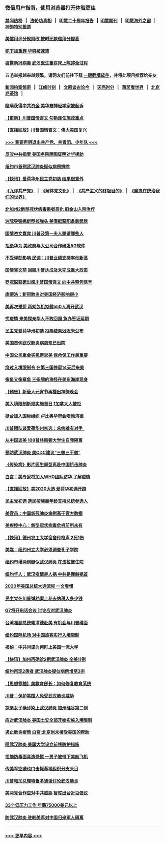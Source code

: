 ### [微信用户指南，使用浏览器打开体验更佳](https://github.com/gfw-breaker/banned-news1/blob/master/indexes/wechat-guide.md?t=0)
#### [禁闻热榜](热点新闻.md?t=0)  &nbsp;&nbsp;|&nbsp;&nbsp; [法轮功真相](https://github.com/gfw-breaker/truth/blob/master/README.md?t=0) &nbsp;&nbsp;|&nbsp;&nbsp; [明慧二十周年报告](https://github.com/gfw-breaker/mh-reports/blob/master/README.md?t=0) &nbsp;&nbsp;|&nbsp;&nbsp;[明慧期刊](https://github.com/gfw-breaker/mh-qikan) &nbsp;&nbsp;|&nbsp;&nbsp; [明慧海外之窗](https://github.com/gfw-breaker/mh-news/blob/master/README.md?t=0) &nbsp;&nbsp;|&nbsp;&nbsp; [神韵特别报道](https://github.com/gfw-breaker/mh-news/blob/master/shenyun.md?t=0)
#### [美信用评分规则改  按时还款信用分提高](../pages/nsc412/n11845488.md?t=02051433) 
#### [犯下加重罪 华男被速遣](../pages/nsc412/n11845476.md?t=02051433) 
#### [披露新冠病毒 武汉医生重症床上陈述全过程](../pages/nsc412/n11845150.md?t=02051433) 
#### 五毛举报越来越频繁，请网友们前往下载 [一键翻墙软件](https://github.com/gfw-breaker/ssr-accounts)，并将此项目推荐给亲友
#### [新闻拍案惊奇](https://github.com/gfw-breaker/banned-news1/blob/master/pages/link4.md) &nbsp;&nbsp;|&nbsp;&nbsp; [江峰时刻](https://github.com/gfw-breaker/banned-news1/blob/master/pages/link4.md) &nbsp;&nbsp;|&nbsp;&nbsp; [文昭谈古论今](https://github.com/gfw-breaker/banned-news1/blob/master/pages/link4.md) &nbsp;&nbsp;|&nbsp;&nbsp; [天亮时分](https://github.com/gfw-breaker/banned-news1/blob/master/pages/link4.md) &nbsp;&nbsp;|&nbsp;&nbsp; [萧茗看世界](https://github.com/gfw-breaker/banned-news1/blob/master/pages/link4.md) &nbsp;&nbsp;|&nbsp;&nbsp; [北京老茶馆](https://github.com/gfw-breaker/banned-news1/blob/master/pages/link4.md) &nbsp;&nbsp;|&nbsp;&nbsp; 
#### [隐瞒获得中共资金 美华裔神经学家被起诉](../pages/nsc412/n11844879.md?t=02051433) 
#### [【更新】川普国情咨文 勾勒连任施政重点](../pages/nsc412/n11845223.md?t=02051433) 
#### [【直播回放】川普国情咨文：伟大美国复兴](../pages/nsc412/n11842079.md?t=02051433) 
#### [>>> 我要声明退出共产党、共青团、少年队 <<<](https://github.com/begood0513/goodnews/blob/master/quit/letter.md) 
#### [反驳中共指责 美国务院晒图证明对华援助](../pages/nsc412/n11844859.md?t=02051433) 
#### [纽约市首例武汉肺炎疑似病例排除](../pages/nsc412/n11844989.md?t=02051433) 
#### [【快讯】爱荷华州民主党初选 结果很意外](../pages/nsc412/n11844878.md?t=02051433) 
#### [《九评共产党》](https://github.com/begood0513/9ping.md/blob/master/README.md) &nbsp;|&nbsp; [《解体党文化》](../../../../jtdwh.md/blob/master/README.md)  &nbsp;|&nbsp; [《共产主义的终极目的》](../../../../gczydzjmd.md/blob/master/README.md) &nbsp;|&nbsp; [《魔鬼在统治我们的世界》](../../../../mgztzwmdsj.md/blob/master/README.md) 
#### [北加州2新型冠状病毒患者恶化 旧金山入院治疗](../pages/nsc412/n11844842.md?t=02051433) 
#### [洲际导弹携新型核弹头 美潜艇获配备新武器](../pages/nsc412/n11844680.md?t=02051433) 
#### [国情咨文嘉宾 川普及第一夫人邀请哪些人](../pages/nsc412/n11844712.md?t=02051433) 
#### [拒绝华为 美政府与大公司合作研发5G软件](../pages/nsc412/n11844625.md?t=02051433) 
#### [不受弹劾影响 民调：川普业绩支持率创新高](../pages/nsc412/n11844622.md?t=02051433) 
#### [国情咨文前 回顾川普达成及未完成重大政策](../pages/nsc412/n11844581.md?t=02051433) 
#### [罗冠聪获邀出席川普国情咨文 向中共释何信号](../pages/nsc412/n11844355.md?t=02051433) 
#### [库德洛：新冠肺炎对美国经济影响很小](../pages/nsc412/n11844418.md?t=02051433) 
#### [美再次撤侨 两架包机拟载550人离开武汉](../pages/nsc412/n11844407.md?t=02051433) 
#### [忧疫情 来美探亲华人不敢回国 急办签证延期](../pages/nsc412/n11843344.md?t=02051433) 
#### [民主党爱荷华州初选 投票结果迟迟未公布](../pages/nsc412/n11844207.md?t=02051433) 
#### [美国首例武汉肺炎病患现已出院](../pages/nsc412/n11842740.md?t=02051433) 
#### [中国公民重金买机票返美 保命保工作最重要](../pages/nsc412/n11843282.md?t=02051433) 
#### [绕过入境限制令  在第三国停留14天后来美](../pages/nsc412/n11843341.md?t=02051433) 
#### [像鱼又像章鱼 三条腿的海怪在美东海岸现身](../pages/nsc412/n11843092.md?t=02051433) 
#### [【预告】新唐人元宵节再播出神韵晚会](../pages/nsc412/n11843192.md?t=02051433) 
#### [美入境限制新规实施首日 1加拿大人被拒](../pages/nsc412/n11843058.md?t=02051433) 
#### [挺台加入国际组织 卢比奥华府会唔赖清德](../pages/nsc412/n11843023.md?t=02051433) 
#### [川普团队谈爱荷华州初选：总统难有对手  ](../pages/nsc412/n11842867.md?t=02051433) 
#### [从中国返美 108普林斯顿大学生自我隔离](../pages/nsc412/n11842714.md?t=02051433) 
#### [预防武汉肺炎 美CDC建议“三做三不做”](../pages/nsc412/n11842700.md?t=02051433) 
#### [《传染病》影片医生原型再赴中国抗击肺炎](../pages/nsc412/n11842626.md?t=02051433) 
#### [白宫：美专家将加入WHO团队访华 了解疫情](../pages/nsc412/n11842198.md?t=02051433) 
#### [【直播回放】美2020大选 爱荷华初选开跑](../pages/nsc412/n11841820.md?t=02051433) 
#### [民主党初选 选民按族裔年龄支持总统参选人](../pages/nsc412/n11842239.md?t=02051433) 
#### [美官员：中国新冠肺炎病例高于官方数据](../pages/nsc412/n11842452.md?t=02051433) 
#### [美疾控中心：新型冠状病毒危机前所未有](../pages/nsc412/n11842406.md?t=02051433) 
#### [【快讯】德州农工大学宿舍传枪声 2死1伤](../pages/nsc412/n11842279.md?t=02051433) 
#### [美媒：纽约州立大学必须调查孔子学院](../pages/nsc412/n11840637.md?t=02051433) 
#### [纽约市增两例疑似武汉肺炎 在法拉盛住院](../pages/nsc412/n11840625.md?t=02051433) 
#### [纽约华人：武汉疫情是人祸 中共是罪魁祸首](../pages/nsc412/n11840631.md?t=02051433) 
#### [2020年美国总统大选流程 一文看懂](../pages/nsc412/n11842056.md?t=02051433) 
#### [民主党在川普弹劾案上花去纳税人多少钱](../pages/nsc412/n11841941.md?t=02051433) 
#### [G7将开电话会议 讨论应对武汉肺炎](../pages/nsc412/n11841658.md?t=02051433) 
#### [台湾准副总统赖清德赴美 有机会与川普碰面](../pages/nsc412/n11841332.md?t=02051433) 
#### [纽约国际机场  对中国旅客实行入境限制](../pages/nsc412/n11840619.md?t=02051433) 
#### [揭秘：中共间谍为何盯上美国一流大学](../pages/nsc412/n11840270.md?t=02051433) 
#### [【快讯】加州再确诊2例武汉肺炎 全美11例](../pages/nsc412/n11840339.md?t=02051433) 
#### [纽约再现2患者 武汉肺炎疑似病例增至3宗](../pages/nsc412/n11840010.md?t=02051433) 
#### [【思想领袖】美教育部长：如何修复教育系统](../pages/nsc412/n11690865.md?t=02051433) 
#### [川普：保护美国人免受武汉肺炎威胁](../pages/nsc412/n11839718.md?t=02051433) 
#### [探亲女子确诊染上武汉肺炎 加州硅谷第二例](../pages/nsc412/n11839784.md?t=02051433) 
#### [应对武汉肺炎 美国土安全部开始实施入境限制](../pages/nsc412/n11839729.md?t=02051433) 
#### [遏止肺炎疫情 白宫:北京尚未接受美国的帮助](../pages/nsc412/n11839660.md?t=02051433) 
#### [阻武汉肺炎 美国大学设立前线防护措施](../pages/nsc412/n11839479.md?t=02051433) 
#### [拒摘防毒面具造恐慌 一男子被带下美航飞机](../pages/nsc412/n11839455.md?t=02051433) 
#### [传美军空袭也门击毙基地组织分支头目](../pages/nsc412/n11839210.md?t=02051433) 
#### [川普和加总理特鲁多通话讨论武汉肺炎](../pages/nsc412/n11839128.md?t=02051433) 
#### [美两党合作应对中共威胁 智库出台近百倡议](../pages/nsc412/n11838437.md?t=02051433) 
#### [33个低压力工作 年薪75000美元以上](../pages/nsc412/n11834441.md?t=02051433) 
#### [防武汉肺炎 驻韩美军对中国归来军人隔离](../pages/nsc412/n11838970.md?t=02051433) 

----
#### [ >>> 更早内容 <<< ](../indexes/nsc412-earlier.md)
